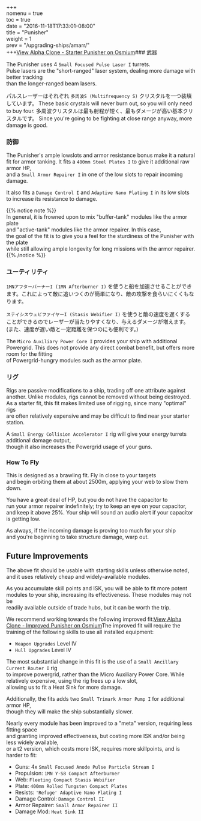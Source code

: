 +++  
nomenu = true  
toc = true  
date = "2016-11-18T17:33:01-08:00"  
title = "Punisher"  
weight = 1  
prev = "/upgrading-ships/amarr/"  
+++<object type="image/svg+xml" data="https://o.smium.org/api/convert/118267/svg/118267-alpha-clone---starter-punisher.svg?privatetoken=367926092784205824"><a href="https://o.smium.org/loadout/private/118267/367926092784205824">View Alpha Clone - Starter Punisher on Osmium</a></object>### 武器

The Punisher uses 4 `Small Focused Pulse Laser I` turrets.  
Pulse lasers are the "short-ranged" laser system, dealing more damage with better tracking  
than the longer-ranged beam lasers.

パルスレーザーはそれぞれ `多周波S (Multifrequency S)` クリスタルを一つ装填しています。 These basic crystals will never burn out, so you will only need to buy four. 多周波クリスタルは最も射程が短く、最もダメージが高い基本クリスタルです。 Since you're going to be fighting at close range anyway, more damage is good.

### 防御

The Punisher's ample lowslots and armor resistance bonus make it a natural fit for armor tanking. It fits a `400mm Steel Plates I` to give it additional raw armor HP,  
and a `Small Armor Repairer I` in one of the low slots to repair incoming damage.

It also fits a `Damage Control I` and `Adaptive Nano Plating I` in its low slots   
to increase its resistance to damage.

{{% notice note %}}  
In general, it is frowned upon to mix "buffer-tank" modules like the armor plate   
and "active-tank" modules like the armor repairer. In this case,  
the goal of the fit is to give you a feel for the sturdiness of the Punisher with the plate  
while still allowing ample longevity for long missions with the armor repairer. {{% /notice %}}

### ユーティリティ

`1MNアフターバーナーI (1MN Afterburner I)` を使うと船を加速させることができます。これによって敵に追いつくのが簡単になり、敵の攻撃を食らいにくくもなります。

`ステイシスウェビファイヤーI (Stasis Webifier I)` を使うと敵の速度を遅くすることができるのでレーザーが当たりやすくなり、与えるダメージが増えます。(また、速度が遅い敵と一定距離を保つのにも便利です。)

The `Micro Auxiliary Power Core I` provides your ship with additional Powergrid. This does not provide any direct combat benefit, but offers more room for the fitting  
of Powergrid-hungry modules such as the armor plate.

### リグ

Rigs are passive modifications to a ship, trading off one attribute against another. Unlike modules, rigs cannot be removed without being destroyed. As a starter fit, this fit makes limited use of rigging, since many "optimal" rigs  
are often relatively expensive and may be difficult to find near your starter station.

A `Small Energy Collision Accelerator I` rig will give your energy turrets additional damage output,  
though it also increases the Powergrid usage of your guns.

### How To Fly

This is designed as a brawling fit. Fly in close to your targets  
and begin orbiting them at about 2500m, applying your web to slow them down.

You have a great deal of HP, but you do not have the capacitor to   
run your armor repairer indefinitely; try to keep an eye on your capacitor,  
and keep it above 25%. Your ship will sound an audio alert if your capacitor is getting low.

As always, if the incoming damage is proving too much for your ship  
and you're beginning to take structure damage, warp out.

## Future Improvements

The above fit should be usable with starting skills unless otherwise noted,  
and it uses relatively cheap and widely-available modules.

As you accumulate skill points and ISK, you will be able to fit more potent  
modules to your ship, increasing its effectiveness. These modules may not be  
readily available outside of trade hubs, but it can be worth the trip.

We recommend working towards the following improved fit:<object type="image/svg+xml" data="https://o.smium.org/api/convert/118435/svg/118435-alpha-clone---improved-punisher.svg?privatetoken=3174680224218480640"><a href="https://o.smium.org/loadout/private/118435/3174680224218480640">View Alpha Clone - Improved Punisher on Osmium</a></object>The improved fit will require the training of the following skills to use all installed equipment:

* `Weapon Upgrades` Level IV
* `Hull Upgrades` Level IV

The most substantial change in this fit is the use of a `Small Ancillary Current Router I` rig  
to improve powergrid, rather than the Micro Auxiliary Power Core. While relatively expensive, using the rig frees up a low slot,   
allowing us to fit a Heat Sink for more damage.

Additionally, the fits adds two `Small Trimark Armor Pump I` for additional armor HP,  
though they will make the ship substantially slower.

Nearly every module has been improved to a "meta" version, requiring less fitting space  
and granting improved effectiveness, but costing more ISK and/or being less widely available,  
or a t2 version, which costs more ISK, requires more skillpoints, and is harder to fit:

* Guns: 4x `Small Focused Anode Pulse Particle Stream I`
* Propulsion: `1MN Y-S8 Compact Afterburner`
* Web: `Fleeting Compact Stasis Webifier`
* Plate: `400mm Rolled Tungsten Compact Plates`
* Resists: `'Refuge' Adaptive Nano Plating I`
* Damage Control: `Damage Control II`
* Armor Repairer: `Small Armor Repairer II`
* Damage Mod: `Heat Sink II`